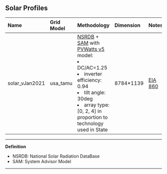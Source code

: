 ## Solar Profiles

| Name            | Grid Model | Methodology  | Dimension    | Notes
|:----------------|:-----------|:-------------|:-------------|:------------|
| solar_vJan2021  | usa_tamu   | [NSRDB][NSRDB_web] + [SAM][SAM_web] with [PVWatts v5][SAM_pvwatts] model:<li>DC/AC=1.25</li><li>inverter efficiency: 0.94</li><li>tilt angle: 30deg</li><li>array type: [0, 2, 4] in proportion to technology used in State | 8784*1139 | [EIA 860] |

---
**Definition**
* NSRDB: National Solar Radiation DataBase
* SAM: System Advisor Model

---


[NSRDB_web]: https://nsrdb.nrel.gov/
[SAM_web]: https://sam.nrel.gov/
[SAM_pvwatts]: https://www.nrel.gov/docs/fy14osti/62641.pdf
[EIA 860]: https://www.eia.gov/electricity/data/eia860/
